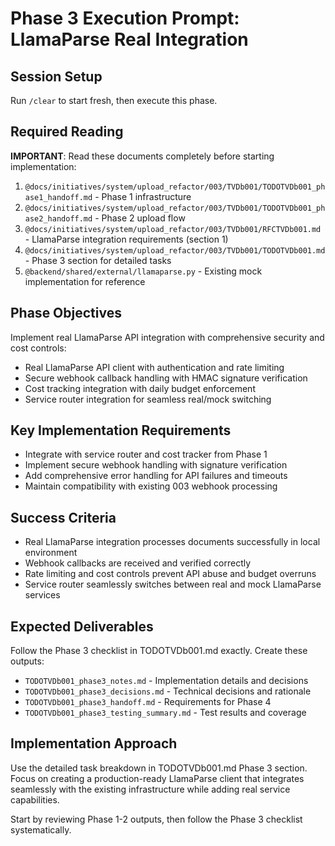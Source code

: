 # Phase 3 Execution Prompt: LlamaParse Real Integration

## Session Setup
Run `/clear` to start fresh, then execute this phase.

## Required Reading
**IMPORTANT**: Read these documents completely before starting implementation:

1. `@docs/initiatives/system/upload_refactor/003/TVDb001/TODOTVDb001_phase1_handoff.md` - Phase 1 infrastructure
2. `@docs/initiatives/system/upload_refactor/003/TVDb001/TODOTVDb001_phase2_handoff.md` - Phase 2 upload flow
3. `@docs/initiatives/system/upload_refactor/003/TVDb001/RFCTVDb001.md` - LlamaParse integration requirements (section 1)
4. `@docs/initiatives/system/upload_refactor/003/TVDb001/TODOTVDb001.md` - Phase 3 section for detailed tasks
5. `@backend/shared/external/llamaparse.py` - Existing mock implementation for reference

## Phase Objectives
Implement real LlamaParse API integration with comprehensive security and cost controls:
- Real LlamaParse API client with authentication and rate limiting
- Secure webhook callback handling with HMAC signature verification
- Cost tracking integration with daily budget enforcement
- Service router integration for seamless real/mock switching

## Key Implementation Requirements
- Integrate with service router and cost tracker from Phase 1
- Implement secure webhook handling with signature verification  
- Add comprehensive error handling for API failures and timeouts
- Maintain compatibility with existing 003 webhook processing

## Success Criteria
- Real LlamaParse integration processes documents successfully in local environment
- Webhook callbacks are received and verified correctly
- Rate limiting and cost controls prevent API abuse and budget overruns
- Service router seamlessly switches between real and mock LlamaParse services

## Expected Deliverables
Follow the Phase 3 checklist in TODOTVDb001.md exactly. Create these outputs:
- `TODOTVDb001_phase3_notes.md` - Implementation details and decisions
- `TODOTVDb001_phase3_decisions.md` - Technical decisions and rationale
- `TODOTVDb001_phase3_handoff.md` - Requirements for Phase 4
- `TODOTVDb001_phase3_testing_summary.md` - Test results and coverage

## Implementation Approach
Use the detailed task breakdown in TODOTVDb001.md Phase 3 section. Focus on creating a production-ready LlamaParse client that integrates seamlessly with the existing infrastructure while adding real service capabilities.

Start by reviewing Phase 1-2 outputs, then follow the Phase 3 checklist systematically.